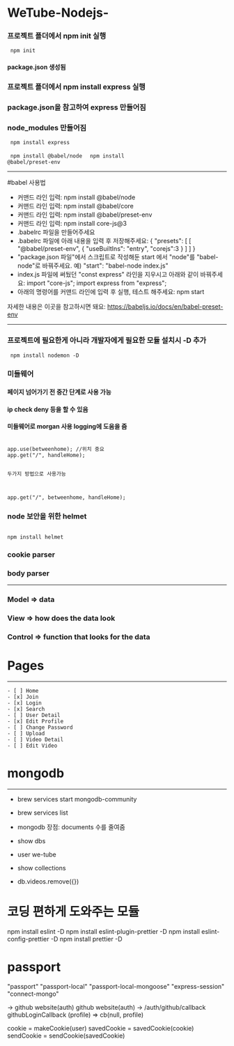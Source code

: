 # WeTube-Nodejs-

### 프로젝트 폴더에서 npm init 실행

<code> npm init </code>

#### package.json 생성됨

### 프로젝트 폴더에서 npm install express 실행

### package.json을 참고하여 express 만들어짐

### node_modules 만들어짐

<code> npm install express </code>

<code> npm install @babel/node </code>
<code> npm install @babel/preset-env </code>

---

#babel 사용법

- 커맨드 라인 입력:
  npm install @babel/node
- 커맨드 라인 입력:
  npm install @babel/core
- 커맨드 라인 입력:
  npm install @babel/preset-env
- 커맨드 라인 입력:
  npm install core-js@3
- .babelrc 파일을 만들어주세요
- .babelrc 파일에 아래 내용을 입력 후 저장해주세요:
  {
  "presets": [
  [
  "@babel/preset-env",
  {
  "useBuiltIns": "entry",
  "corejs":3
  }
  ]
  ]
  }
- "package.json 파일"에서 스크립트로 작성해둔 start 에서 "node"를 "babel-node"로 바꿔주세요.
  예) "start": "babel-node index.js"
- index.js 파일에 써뒀던 "const express" 라인을 지우시고 아래와 같이 바꿔주세요:
  import "core-js";
  import express from "express";
- 아래의 명령어를 커맨드 라인에 입력 후 실행, 테스트 해주세요:
  npm start

자세한 내용은 이곳을 참고하시면 돼요: https://babeljs.io/docs/en/babel-preset-env

---

### 프로젝트에 필요한게 아니라 개발자에게 필요한 모듈 설치시 -D 추가

<code> npm install nodemon -D </code>

### 미들웨어

#### 페이지 넘어가기 전 중간 단계로 사용 가능

#### ip check deny 등을 할 수 있음

#### 미들웨어로 morgan 사용 logging에 도움을 줌

<code> 
app.use(betweenhome); //위치 중요
app.get("/", handleHome);

두가지 방법으로 사용가능

app.get("/", betweenhome, handleHome);
</code>

### node 보안을 위한 helmet

<code>
npm install helmet
</code>

### cookie parser

### body parser

---

### Model => data

### View => how does the data look

### Control => function that looks for the data

# Pages

---

    - [ ] Home
    - [x] Join
    - [x] Login
    - [x] Search
    - [ ] User Detail
    - [x] Edit Profile
    - [ ] Change Password
    - [ ] Upload
    - [ ] Video Detail
    - [ ] Edit Video

# mongodb

---

- brew services start mongodb-community
- brew services list

- mongodb 장점: documents 수를 줄여줌

- show dbs
- user we-tube
- show collections
- db.videos.remove({})

# 코딩 편하게 도와주는 모듈

npm install eslint -D
npm install eslint-plugin-prettier -D
npm install eslint-config-prettier -D
npm install prettier -D

# passport

"passport"
"passport-local"
"passport-local-mongoose"
"express-session"
"connect-mongo"

-> github website(auth)
github website(auth) -> /auth/github/callback
githubLoginCallback (profile)
=> cb(null, profile)

cookie = makeCookie(user)
savedCookie = savedCookie(cookie)
sendCookie = sendCookie(savedCookie)
